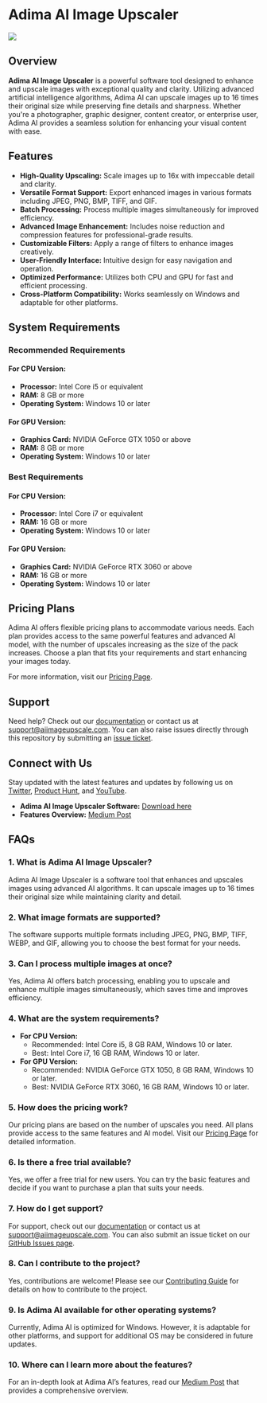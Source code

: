 # Adima AI Image Upscaler

<a href="https://www.aiimageupscale.com/ai-image-upscaler-pc">
   <img src="https://www.aiimageupscale.com/public/Final_Logo.webp">
</a>

## Overview

**Adima AI Image Upscaler** is a powerful software tool designed to enhance and upscale images with exceptional quality and clarity. Utilizing advanced artificial intelligence algorithms, Adima AI can upscale images up to 16 times their original size while preserving fine details and sharpness. Whether you're a photographer, graphic designer, content creator, or enterprise user, Adima AI provides a seamless solution for enhancing your visual content with ease.



## Features

- **High-Quality Upscaling:** Scale images up to 16x with impeccable detail and clarity.
- **Versatile Format Support:** Export enhanced images in various formats including JPEG, PNG, BMP, TIFF, and GIF.
- **Batch Processing:** Process multiple images simultaneously for improved efficiency.
- **Advanced Image Enhancement:** Includes noise reduction and compression features for professional-grade results.
- **Customizable Filters:** Apply a range of filters to enhance images creatively.
- **User-Friendly Interface:** Intuitive design for easy navigation and operation.
- **Optimized Performance:** Utilizes both CPU and GPU for fast and efficient processing.
- **Cross-Platform Compatibility:** Works seamlessly on Windows and adaptable for other platforms.

## System Requirements

### Recommended Requirements

#### **For CPU Version:**
- **Processor:** Intel Core i5 or equivalent
- **RAM:** 8 GB or more
- **Operating System:** Windows 10 or later

#### **For GPU Version:**
- **Graphics Card:** NVIDIA GeForce GTX 1050 or above
- **RAM:** 8 GB or more
- **Operating System:** Windows 10 or later

### Best Requirements

#### **For CPU Version:**
- **Processor:** Intel Core i7 or equivalent
- **RAM:** 16 GB or more
- **Operating System:** Windows 10 or later

#### **For GPU Version:**
- **Graphics Card:** NVIDIA GeForce RTX 3060 or above
- **RAM:** 16 GB or more
- **Operating System:** Windows 10 or later

## Pricing Plans

Adima AI offers flexible pricing plans to accommodate various needs. Each plan provides access to the same powerful features and advanced AI model, with the number of upscales increasing as the size of the pack increases. Choose a plan that fits your requirements and start enhancing your images today.

For more information, visit our [Pricing Page](https://www.aiimageupscale.com/pricing).

## Support

Need help? Check out our [documentation](docs/README.md) or contact us at [support@aiimageupscale.com](mailto:support@aiimageupscale.com). You can also raise issues directly through this repository by submitting an [issue ticket](https://github.com/AIImageUpscale/ai-image-upscaler/issues).


## Connect with Us

Stay updated with the latest features and updates by following us on [Twitter](https://twitter.com/adima_ai), [Product Hunt](https://www.producthunt.com/posts/adima-ai-image-upscaler-software), and [YouTube](https://www.youtube.com/@AIImageUpscale). 

- **Adima AI Image Upscaler Software:** [Download here](https://www.aiimageupscale.com/ai-image-upscaler-pc)
- **Features Overview:** [Medium Post](https://medium.com/@aiimageupscale/elevate-your-imagery-unveiling-the-adima-ai-image-upscaler-bd93df0ede2a)

## FAQs

### 1. **What is Adima AI Image Upscaler?**
   Adima AI Image Upscaler is a software tool that enhances and upscales images using advanced AI algorithms. It can upscale images up to 16 times their original size while maintaining clarity and detail.

### 2. **What image formats are supported?**
   The software supports multiple formats including JPEG, PNG, BMP, TIFF, WEBP, and GIF, allowing you to choose the best format for your needs.

### 3. **Can I process multiple images at once?**
   Yes, Adima AI offers batch processing, enabling you to upscale and enhance multiple images simultaneously, which saves time and improves efficiency.

### 4. **What are the system requirements?**
   - **For CPU Version:**
     - Recommended: Intel Core i5, 8 GB RAM, Windows 10 or later.
     - Best: Intel Core i7, 16 GB RAM, Windows 10 or later.
   - **For GPU Version:**
     - Recommended: NVIDIA GeForce GTX 1050, 8 GB RAM, Windows 10 or later.
     - Best: NVIDIA GeForce RTX 3060, 16 GB RAM, Windows 10 or later.

### 5. **How does the pricing work?**
   Our pricing plans are based on the number of upscales you need. All plans provide access to the same features and AI model. Visit our [Pricing Page](https://www.aiimageupscale.com/pricing) for detailed information.

### 6. **Is there a free trial available?**
   Yes, we offer a free trial for new users. You can try the basic features and decide if you want to purchase a plan that suits your needs.

### 7. **How do I get support?**
   For support, check out our [documentation](docs/README.md) or contact us at [support@aiimageupscale.com](mailto:support@aiimageupscale.com). You can also submit an issue ticket on our [GitHub Issues page](https://github.com/YourUsername/Adima-AI-Image-Upscaler/issues).

### 8. **Can I contribute to the project?**
   Yes, contributions are welcome! Please see our [Contributing Guide](CONTRIBUTING.md) for details on how to contribute to the project.

### 9. **Is Adima AI available for other operating systems?**
   Currently, Adima AI is optimized for Windows. However, it is adaptable for other platforms, and support for additional OS may be considered in future updates.

### 10. **Where can I learn more about the features?**
   For an in-depth look at Adima AI’s features, read our [Medium Post](https://medium.com/@aiimageupscale/elevate-your-imagery-unveiling-the-adima-ai-image-upscaler-bd93df0ede2a) that provides a comprehensive overview.
